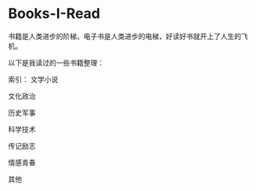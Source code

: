 # Books-I-Read
书籍是人类进步的阶梯，电子书是人类进步的电梯，好读好书就开上了人生的飞机。

以下是我读过的一些书籍整理：

索引：
文学小说

文化政治

历史军事

科学技术

传记励志

情感青春

其他
